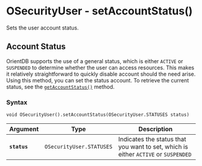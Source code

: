 
# OSecurityUser - setAccountStatus()

Sets the user account status.

## Account Status

OrientDB supports the use of a general status, which is either `ACTIVE` or `SUSPENDED` to determine whether the user can access resources.  This makes it relatively straightforward to quickly disable account should the need arise.  Using this method, you can set the status account.  To retrieve the current status, see the [`getAccountStatus()`](getAccountStatus.md) method.

### Syntax

```
void OSecurityUser().setAccountStatus(OSecurityUser.STATUSES status)
```

| Argument | Type | Description |
|---|---|---|
| **`status`** | `OSecurityUser.STATUSES` | Indicates the status that you want to set, which is either `ACTIVE` or `SUSPENDED` |


